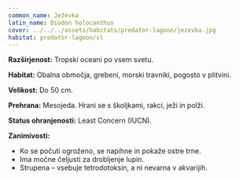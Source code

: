 ```yaml
---
common_name: Ježevka
latin_name: Diodon holocanthus
cover: ../../../assets/habitats/predator-lagoon/jezevka.jpg
habitat: predator-lagoon/sl
---
```

**Razširjenost:** Tropski oceani po vsem svetu.

**Habitat:** Obalna območja, grebeni, morski travniki, pogosto v plitvini.

**Velikost:** Do 50 cm.

**Prehrana:** Mesojeda. Hrani se s školjkami, rakci, ježi in polži.

**Status ohranjenosti:** Least Concern (IUCN).

**Zanimivosti:**
- Ko se počuti ogroženo, se napihne in pokaže ostre trne.
- Ima močne čeljusti za drobljenje lupin.
- Strupena – vsebuje tetrodotoksin, a ni nevarna v akvarijih.

